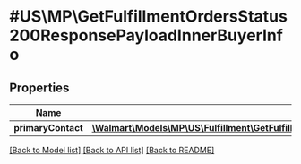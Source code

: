 # #US\MP\GetFulfillmentOrdersStatus200ResponsePayloadInnerBuyerInfo

## Properties

Name | Type | Description | Notes
------------ | ------------- | ------------- | -------------
**primaryContact** | [**\Walmart\Models\MP\US\Fulfillment\GetFulfillmentOrdersStatus200ResponsePayloadInnerBuyerInfoPrimaryContact**](GetFulfillmentOrdersStatus200ResponsePayloadInnerBuyerInfoPrimaryContact.md) |  | [optional]


[[Back to Model list]](../) [[Back to API list]](../../Api/US/MP) [[Back to README]](../../README.md)
